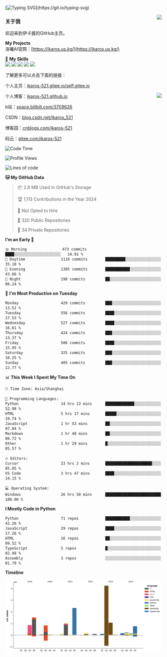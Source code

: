 [![Typing SVG](https://readme-typing-svg.herokuapp.com?size=25&duration=3000&color=8C43EA&vCenter=true&width=200&height=40&lines=Hi+Welcome+%F0%9F%91%8B%F0%9F%8F%BB;I'm+Love丶伊卡洛斯~~)](https://git.io/typing-svg)

<a href="#">
  <img align="right" src="https://github-readme-stats.vercel.app/api?username=Ikaros-521&count_private=true&show_icons=true&bg_color=15,f2f7fd,E0EAFC" />
</a>

### 关于我

欢迎来到伊卡酱的GitHub主页。

**My Projects**  
洛曦AI官网：[https://ikaros.us.kg/](https://ikaros.us.kg/)  

🌟 **My Skills**  
![](https://img.shields.io/badge/-C-A8B9CC?style=flat-square&logo=C&logoColor=fff)
![](https://img.shields.io/badge/-Python-3776AB?style=flat-square&logo=Python&logoColor=fff)
![](https://img.shields.io/badge/-JavaScript-F7DF1E?style=flat-square&logo=JavaScript&logoColor=fff)
![](https://img.shields.io/badge/-C++-00599C?style=flat-square&logo=Cpp&logoColor=fff)
![](https://img.shields.io/badge/-Linux-000000?style=flat-square&logo=Linux&logoColor=fff)

了解更多可以点击下面的链接：  

个人主页：[ikaros-521.gitee.io/self.gitee.io](https://ikaros-521.gitee.io/self.gitee.io/)  

<img align='right' src="https://github.com/Ikaros-521/Ikaros-521/assets/40910637/3a5e50bc-91dc-4aa5-b7a0-8b27ad1c2b33" height="330">

个人博客：[ikaros-521.github.io](https://ikaros-521.github.io/)  

b站：[space.bilibili.com/3709626](https://space.bilibili.com/3709626)  

CSDN：[blog.csdn.net/Ikaros_521](https://blog.csdn.net/Ikaros_521)  

博客园：[cnblogs.com/ikaros-521](https://www.cnblogs.com/ikaros-521)  

码云：[gitee.com/ikaros-521](https://gitee.com/ikaros-521)  


<!--START_SECTION:waka-->
![Code Time](http://img.shields.io/badge/Code%20Time-2%2C132%20hrs%2048%20mins-blue)

![Profile Views](http://img.shields.io/badge/Profile%20Views-12-blue)

![Lines of code](https://img.shields.io/badge/From%20Hello%20World%20I%27ve%20Written-13.7%20million%20lines%20of%20code-blue)

**🐱 My GitHub Data** 

> 📦 2.8 MB Used in GitHub's Storage 
 > 
> 🏆 1,113 Contributions in the Year 2024
 > 
> 🚫 Not Opted to Hire
 > 
> 📜 320 Public Repositories 
 > 
> 🔑 34 Private Repositories 
 > 
**I'm an Early 🐤** 

```text
🌞 Morning                473 commits         ████░░░░░░░░░░░░░░░░░░░░░   14.91 % 
🌆 Daytime                1116 commits        █████████░░░░░░░░░░░░░░░░   35.18 % 
🌃 Evening                1385 commits        ███████████░░░░░░░░░░░░░░   43.66 % 
🌙 Night                  198 commits         ██░░░░░░░░░░░░░░░░░░░░░░░   06.24 % 
```
📅 **I'm Most Productive on Tuesday** 

```text
Monday                   429 commits         ███░░░░░░░░░░░░░░░░░░░░░░   13.52 % 
Tuesday                  556 commits         ████░░░░░░░░░░░░░░░░░░░░░   17.53 % 
Wednesday                527 commits         ████░░░░░░░░░░░░░░░░░░░░░   16.61 % 
Thursday                 424 commits         ███░░░░░░░░░░░░░░░░░░░░░░   13.37 % 
Friday                   506 commits         ████░░░░░░░░░░░░░░░░░░░░░   15.95 % 
Saturday                 325 commits         ███░░░░░░░░░░░░░░░░░░░░░░   10.25 % 
Sunday                   405 commits         ███░░░░░░░░░░░░░░░░░░░░░░   12.77 % 
```


📊 **This Week I Spent My Time On** 

```text
🕑︎ Time Zone: Asia/Shanghai

💬 Programming Languages: 
Python                   14 hrs 13 mins      █████████████░░░░░░░░░░░░   52.98 % 
HTML                     5 hrs 17 mins       █████░░░░░░░░░░░░░░░░░░░░   19.74 % 
JavaScript               1 hr 53 mins        ██░░░░░░░░░░░░░░░░░░░░░░░   07.04 % 
Markdown                 1 hr 48 mins        ██░░░░░░░░░░░░░░░░░░░░░░░   06.72 % 
Other                    1 hr 29 mins        █░░░░░░░░░░░░░░░░░░░░░░░░   05.57 % 

🔥 Editors: 
Cursor                   23 hrs 2 mins       █████████████████████░░░░   85.85 % 
VS Code                  3 hrs 47 mins       ████░░░░░░░░░░░░░░░░░░░░░   14.15 % 

💻 Operating System: 
Windows                  26 hrs 50 mins      █████████████████████████   100.00 % 
```

**I Mostly Code in Python** 

```text
Python                   71 repos            ███████████░░░░░░░░░░░░░░   42.26 % 
JavaScript               29 repos            ████░░░░░░░░░░░░░░░░░░░░░   17.26 % 
HTML                     16 repos            ██░░░░░░░░░░░░░░░░░░░░░░░   09.52 % 
TypeScript               5 repos             █░░░░░░░░░░░░░░░░░░░░░░░░   02.98 % 
Assembly                 3 repos             ░░░░░░░░░░░░░░░░░░░░░░░░░   01.79 % 
```



**Timeline**

![Lines of Code chart](https://raw.githubusercontent.com/Ikaros-521/Ikaros-521/main/assets/bar_graph.png)


<!--END_SECTION:waka-->


<!--
**Ikaros-521/Ikaros-521** is a ✨ _special_ ✨ repository because its `README.md` (this file) appears on your GitHub profile.

Here are some ideas to get you started:

- 🔭 I’m currently working on ...
- 🌱 I’m currently learning ...
- 👯 I’m looking to collaborate on ...
- 🤔 I’m looking for help with ...
- 💬 Ask me about ...
- 📫 How to reach me: ...
- 😄 Pronouns: ...
- ⚡ Fun fact: ...
-->
